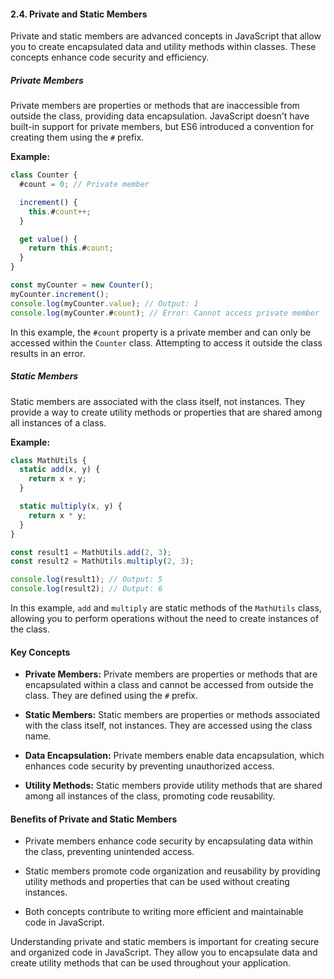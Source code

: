 #### 2.4. Private and Static Members

Private and static members are advanced concepts in JavaScript that allow you to create encapsulated data and utility methods within classes. These concepts enhance code security and efficiency.

##### Private Members

Private members are properties or methods that are inaccessible from outside the class, providing data encapsulation. JavaScript doesn't have built-in support for private members, but ES6 introduced a convention for creating them using the `#` prefix.

**Example:**

```javascript
class Counter {
  #count = 0; // Private member

  increment() {
    this.#count++;
  }

  get value() {
    return this.#count;
  }
}

const myCounter = new Counter();
myCounter.increment();
console.log(myCounter.value); // Output: 1
console.log(myCounter.#count); // Error: Cannot access private member
```

In this example, the `#count` property is a private member and can only be accessed within the `Counter` class. Attempting to access it outside the class results in an error.

##### Static Members

Static members are associated with the class itself, not instances. They provide a way to create utility methods or properties that are shared among all instances of a class.

**Example:**

```javascript
class MathUtils {
  static add(x, y) {
    return x + y;
  }

  static multiply(x, y) {
    return x * y;
  }
}

const result1 = MathUtils.add(2, 3);
const result2 = MathUtils.multiply(2, 3);

console.log(result1); // Output: 5
console.log(result2); // Output: 6
```

In this example, `add` and `multiply` are static methods of the `MathUtils` class, allowing you to perform operations without the need to create instances of the class.

#### Key Concepts

- **Private Members:** Private members are properties or methods that are encapsulated within a class and cannot be accessed from outside the class. They are defined using the `#` prefix.

- **Static Members:** Static members are properties or methods associated with the class itself, not instances. They are accessed using the class name.

- **Data Encapsulation:** Private members enable data encapsulation, which enhances code security by preventing unauthorized access.

- **Utility Methods:** Static members provide utility methods that are shared among all instances of the class, promoting code reusability.

#### Benefits of Private and Static Members

- Private members enhance code security by encapsulating data within the class, preventing unintended access.

- Static members promote code organization and reusability by providing utility methods and properties that can be used without creating instances.

- Both concepts contribute to writing more efficient and maintainable code in JavaScript.

Understanding private and static members is important for creating secure and organized code in JavaScript. They allow you to encapsulate data and create utility methods that can be used throughout your application.
